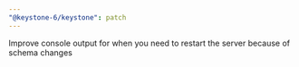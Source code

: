 ```yaml
---
"@keystone-6/keystone": patch
---
```


Improve console output for when you need to restart the server because of schema changes
